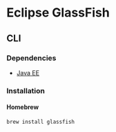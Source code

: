 # Eclipse GlassFish

## CLI

### Dependencies

- [Java EE](/java-ee.md)

### Installation

#### Homebrew

```sh
brew install glassfish
```
